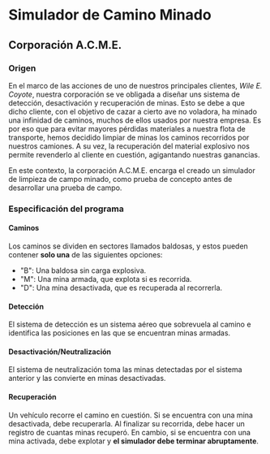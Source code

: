 # Simulador de Camino Minado
## Corporación A.C.M.E. 

### Origen
En el marco de las acciones de uno de nuestros principales clientes, *Wile E. Coyote*, nuestra corporación se ve obligada a diseñar uns sistema de detección, desactivación y recuperación de minas. Esto se debe a que dicho cliente, con el objetivo de cazar a cierto ave no voladora, ha minado una infinidad de caminos, muchos de ellos usados por nuestra empresa. Es por eso que para evitar mayores pérdidas materiales a nuestra flota de transporte, hemos decidido limpiar de minas los caminos recorridos por nuestros camiones. A su vez, la recuperación del material explosivo nos permite revenderlo al cliente en cuestión, agigantando nuestras ganancias.

En este contexto, la corporación A.C.M.E. encarga el creado un simulador de limpieza de campo minado, como prueba de concepto antes de desarrollar una prueba de campo.

### Especificación del programa

#### Caminos
Los caminos se dividen en sectores llamados baldosas, y estos pueden contener **solo una** de las siguientes opciones:
- "B": Una baldosa sin carga explosiva.
- "M": Una mina armada, que explota si es recorrida.
- "D": Una mina desactivada, que es recuperada al recorrerla.

#### Detección
El sistema de detección es un sistema aéreo que sobrevuela al camino e identifica las posiciones en las que se encuentran minas armadas.

#### Desactivación/Neutralización
El sistema de neutralización toma las minas detectadas por el sistema anterior y las convierte en minas desactivadas.

#### Recuperación
Un vehículo recorre el camino en cuestión. Si se encuentra con una mina desactivada, debe recuperarla. Al finalizar su recorrida, debe hacer un registro de cuantas minas recuperó. En cambio, si se encuentra con una mina activada, debe explotar y **el simulador debe terminar abruptamente**.